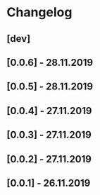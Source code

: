 # Changelog

[dev]
-----
[0.0.6] - 28.11.2019
---------------------
[0.0.5] - 28.11.2019
---------------------
[0.0.4] - 27.11.2019
---------------------
[0.0.3] - 27.11.2019
---------------------
[0.0.2] - 27.11.2019
---------------------
[0.0.1] - 26.11.2019
---------------------
